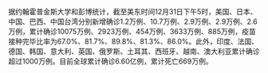 据约翰霍普金斯大学和彭博统计，截至美东时间12月31日下午5时，美国、日本、中国、巴西、中国台湾分别新增确诊1.2万例、10.7万例、2.9万例、2.9万例、2.6万例，累计确诊10075万例、2923万例、454万例、3633万例、885万例，疫苗接种完毕比率为67.0%、81.7%、89.8%、81.3%、86.0%。此外，印度、法国、德国、韩国、意大利、英国、俄罗斯、土耳其、西班牙、越南、澳大利亚累计确诊超过1000万例。目前全球累计确诊6.60亿例，累计死亡669万例。